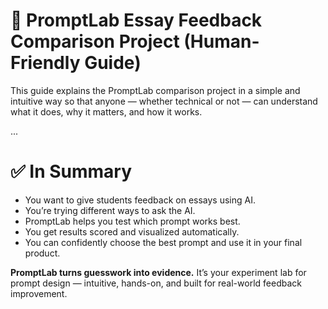
# 📘 PromptLab Essay Feedback Comparison Project (Human-Friendly Guide)

This guide explains the PromptLab comparison project in a simple and intuitive way so that anyone — whether technical or not — can understand what it does, why it matters, and how it works.

...

# ✅ In Summary

- You want to give students feedback on essays using AI.
- You’re trying different ways to ask the AI.
- PromptLab helps you test which prompt works best.
- You get results scored and visualized automatically.
- You can confidently choose the best prompt and use it in your final product.

**PromptLab turns guesswork into evidence.** It’s your experiment lab for prompt design — intuitive, hands-on, and built for real-world feedback improvement.
